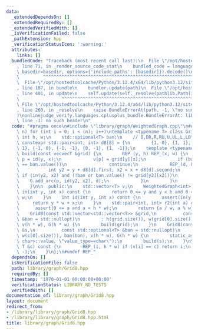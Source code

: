```yaml
---
data:
  _extendedDependsOn: []
  _extendedRequiredBy: []
  _extendedVerifiedWith: []
  _isVerificationFailed: false
  _pathExtension: hpp
  _verificationStatusIcon: ':warning:'
  attributes:
    links: []
  bundledCode: "Traceback (most recent call last):\n  File \"/opt/hostedtoolcache/Python/3.12.4/x64/lib/python3.12/site-packages/onlinejudge_verify/documentation/build.py\"\
    , line 71, in _render_source_code_stat\n    bundled_code = language.bundle(stat.path,\
    \ basedir=basedir, options={'include_paths': [basedir]}).decode()\n          \
    \         ^^^^^^^^^^^^^^^^^^^^^^^^^^^^^^^^^^^^^^^^^^^^^^^^^^^^^^^^^^^^^^^^^^^^^^^^^^^^^^^^^\n\
    \  File \"/opt/hostedtoolcache/Python/3.12.4/x64/lib/python3.12/site-packages/onlinejudge_verify/languages/cplusplus.py\"\
    , line 187, in bundle\n    bundler.update(path)\n  File \"/opt/hostedtoolcache/Python/3.12.4/x64/lib/python3.12/site-packages/onlinejudge_verify/languages/cplusplus_bundle.py\"\
    , line 401, in update\n    self.update(self._resolve(pathlib.Path(included), included_from=path))\n\
    \                ^^^^^^^^^^^^^^^^^^^^^^^^^^^^^^^^^^^^^^^^^^^^^^^^^^^^^^^^^\n \
    \ File \"/opt/hostedtoolcache/Python/3.12.4/x64/lib/python3.12/site-packages/onlinejudge_verify/languages/cplusplus_bundle.py\"\
    , line 260, in _resolve\n    raise BundleErrorAt(path, -1, \"no such header\"\
    )\nonlinejudge_verify.languages.cplusplus_bundle.BundleErrorAt: library/graph/WeightedGraph.cpp:\
    \ line -1: no such header\n"
  code: "#pragma once\n#include \"library/graph/WeightedGraph.cpp\"\n#define REP_(i,\
    \ n) for (int i = 0; i < (n); i++)\ntemplate <typename T> class Grid8 {\n    const\
    \ int h, w;\n    std::optional<T> ban;\n    // D,DR,R,RU,U,UL,L,LD\n    static\
    \ constexpr std::pair<int, int> d8[8] = {\n        {1, 0}, {1, 1}, {0, 1}, {-1,\
    \ 1}, {-1, 0}, {-1, -1}, {0, -1}, {1, -1}};\n    template <typename vecvecT> void\
    \ build(const vecvecT &grid) {\n        REP_(y, h) REP_(x, w) {\n            int\
    \ p = id(y, x);\n            v[p] = grid[y][x];\n            if (ban and v[p]\
    \ == ban.value())\n                continue;\n            REP_(d, 8) {\n     \
    \           int y2 = y + d8[d].first, x2 = x + d8[d].second;\n               \
    \ if (in(y2, x2) and (!ban or ban.value() != grid[y2][x2]))\n                \
    \    G.add_arc(p, id(y2, x2), d);\n            }\n        }\n        G.build();\n\
    \    }\n\n  public:\n    std::vector<T> v;\n    WeightedGraph<int> G;\n    bool\
    \ in(int y, int x) const {\n        return 0 <= y and y < h and 0 <= x and x <\
    \ w;\n    }\n    int id(int y, int x) const {\n        assert(in(y, x));\n   \
    \     return y * w + x;\n    }\n    std::pair<int, int> r2(int a) const {\n  \
    \      assert(0 <= a and a < h * w);\n        return {a / w, a % w};\n    }\n\n\
    \    Grid8(const std::vector<std::vector<T>> &grid,\n          const std::optional<T>\
    \ &ban = std::nullopt)\n        : h(grid.size()), w(grid[0].size()), ban(ban),\
    \ v(h * w), G(h * w) {\n        build(grid);\n    }\n    Grid8(const std::vector<std::string>\
    \ &s,\n          const std::optional<T> &ban = std::nullopt)\n        : h(s.size()),\
    \ w(s[0].size()), ban(ban), v(h * w), G(h * w) {\n        static_assert(std::is_same<T,\
    \ char>::value, \"value_type==char\");\n        build(s);\n    }\n\n    int find(const\
    \ T &c) const {\n        REP_(i, h * w) if (v[i] == c) return i;\n        return\
    \ -1;\n    }\n};\n#undef REP_"
  dependsOn: []
  isVerificationFile: false
  path: library/graph/Grid8.hpp
  requiredBy: []
  timestamp: '1970-01-01 00:00:00+00:00'
  verificationStatus: LIBRARY_NO_TESTS
  verifiedWith: []
documentation_of: library/graph/Grid8.hpp
layout: document
redirect_from:
- /library/library/graph/Grid8.hpp
- /library/library/graph/Grid8.hpp.html
title: library/graph/Grid8.hpp
---
```

